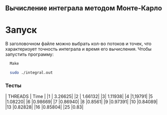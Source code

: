 ## Вычисление интеграла методом Монте-Карло

# Запуск

В заголовочном файле можно выбрать кол-во потоков и точек, что характеризует точность интеграла и время его вычисления.
Чтобы запустить программу:

``` bash
  Make
```
``` bash
  sudo ./integral.out
```

### Тесты
| THREADS | Time |
|1 | 3.26625|
|2 | 1.66132|
|3| 1.11938|
|4 |1,19791|
|5 |1.08220|
|6 |0.98669|
|7 |0.86940|
|8 |0.8561|
|9 |0.97391|
|10 |0.84089|
|13 |0.82828|
|16 |0.85804|
|25 |0.83|